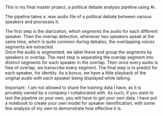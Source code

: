 This is my final master project, a political debate analysis pipeline using AI.

The pipeline takes a .wav audio file of a political debate between various speakers and processes it.

The first step is the diarization, which segments the audio for each different speaker.
Then the overlap detection, whenever two speakers speak at the same time, which is quite common during debates, the overlapping voices segments are extracted.  
Once the audio is segmented, we label these and group the segments by speakers or overlap.
The next step is separating the overlap segment into distinct segments for each speaker in the overlap. 
Then once every audio is free of overlap, we transcribe every segment.
The final step is to predict for each speaker, his identity.
As a bonus, we have a little playback of the original audio with each speaker being displayed while talking.

Important : I am not allowed to share the training data I have, as it is privately owned by a company I collaborated with. As such, if you want to test the pipeline on your own, you will have to get your own data. 
I have put a notebook to create your own model for speaker identification, with some few analysis of my own to demonstrate how effective it is.  
